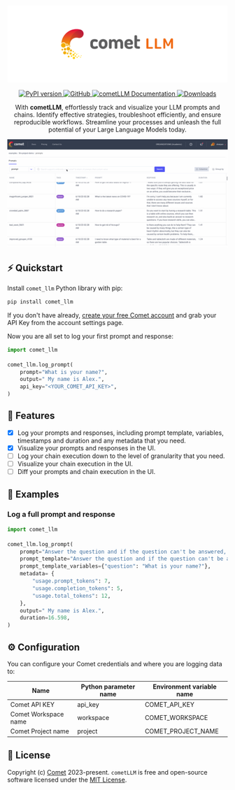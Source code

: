 <p align="center">
    <picture>
        <source alt="cometLLM" media="(prefers-color-scheme: dark)" srcset="https://github.com/comet-ml/comet-llm/raw/main/logo-dark.svg">
        <img alt="cometLLM" src="https://github.com/comet-ml/comet-llm/raw/main/logo.svg">
    </picture>
</p>
<p align="center">
    <a href="https://pypi.org/project/comet-llm">
        <img src="https://img.shields.io/pypi/v/comet-llm" alt="PyPI version">
    </a>
    <a rel="nofollow" href="https://opensource.org/license/mit/">
        <img alt="GitHub" src="https://img.shields.io/badge/License-MIT-blue.svg">
    </a>
    <a href="https://www.comet.com/docs/v2/guides/large-language-models/overview/" rel="nofollow">
        <img src="https://img.shields.io/badge/cometLLM-Docs-blue.svg" alt="cometLLM Documentation">
    </a>
    <a rel="nofollow" href="https://pepy.tech/project/comet-llm">
        <img style="max-width: 100%;" src="https://static.pepy.tech/badge/comet-llm" alt="Downloads">
    </a>
</p>
<p align="center">
    With <b>cometLLM</b>, effortlessly track and visualize your LLM prompts and chains. Identify effective strategies, troubleshoot efficiently, and ensure reproducible workflows. Streamline your processes and unleash the full potential of your Large Language Models today.
</p>
</p>

![CometLLM Preview](https://github.com/comet-ml/comet-llm/raw/main/comet_llm.gif)

## ⚡️ Quickstart

Install `comet_llm` Python library with pip:

```bash
pip install comet_llm
```

If you don't have already, [create your free Comet account](https://www.comet.com/signup/?utm_source=comet_llm&utm_medium=referral&utm_content=github) and grab your API Key from the account settings page.

Now you are all set to log your first prompt and response:

```python
import comet_llm

comet_llm.log_prompt(
    prompt="What is your name?",
    output=" My name is Alex.",
    api_key="<YOUR_COMET_API_KEY>",
)
```

## 🎯 Features

- [x] Log your prompts and responses, including prompt template, variables, timestamps and duration and any metadata that you need.
- [x] Visualize your prompts and responses in the UI.
- [ ] Log your chain execution down to the level of granularity that you need.
- [ ] Visualize your chain execution in the UI.
- [ ] Diff your prompts and chain execution in the UI.

## 👀 Examples

### Log a full prompt and response

```python
import comet_llm

comet_llm.log_prompt(
    prompt="Answer the question and if the question can't be answered, say \"I don't know\"\n\n---\n\nQuestion: What is your name?\nAnswer:",
    prompt_template="Answer the question and if the question can't be answered, say \"I don't know\"\n\n---\n\nQuestion: {{question}}?\nAnswer:",
    prompt_template_variables={"question": "What is your name?"},
    metadata= {
        "usage.prompt_tokens": 7,
        "usage.completion_tokens": 5,
        "usage.total_tokens": 12,
    },
    output=" My name is Alex.",
    duration=16.598,
)
```

## ⚙️ Configuration

You can configure your Comet credentials and where you are logging data to:

| Name                 | Python parameter name | Environment variable name |
| -------------------- | --------------------- | ------------------------- |
| Comet API KEY        | api_key               | COMET_API_KEY             |
| Comet Workspace name | workspace             | COMET_WORKSPACE           |
| Comet Project name   | project               | COMET_PROJECT_NAME        |

## 📝 License

Copyright (c) [Comet](https://www.comet.com/site/) 2023-present. `cometLLM` is free and open-source software licensed under the [MIT License](https://github.com/comet-ml/comet-llm/blob/master/LICENSE).
